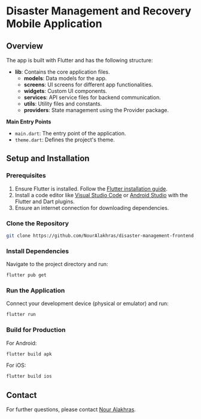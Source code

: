 # Disaster Management and Recovery Mobile Application



## Overview

The app is built with Flutter and has the following structure:

- **lib**: Contains the core application files.
  - **models**: Data models for the app.
  - **screens**: UI screens for different app functionalities.
  - **widgets**: Custom UI components.
  - **services**: API service files for backend communication.
  - **utils**: Utility files and constants.
  - **providers**: State management using the Provider package.

**Main Entry Points**

- `main.dart`: The entry point of the application.
- `theme.dart`: Defines the project's theme.

## Setup and Installation

### Prerequisites

1. Ensure Flutter is installed. Follow the [Flutter installation guide](https://flutter.dev/docs/get-started/install).
2. Install a code editor like [Visual Studio Code](https://code.visualstudio.com/) or [Android Studio](https://developer.android.com/studio) with the Flutter and Dart plugins.
3. Ensure an internet connection for downloading dependencies.

### Clone the Repository

```bash
git clone https://github.com/NourAlakhras/disaster-management-frontend.git
```

### Install Dependencies

Navigate to the project directory and run:

```bash
flutter pub get
```

### Run the Application

Connect your development device (physical or emulator) and run:

```bash
flutter run
```

### Build for Production

For Android:

```bash
flutter build apk
```

For iOS:

```bash
flutter build ios
```

## Contact

For further questions, please contact [Nour Alakhras](Nooralakhras999@hotmail.com).

```
